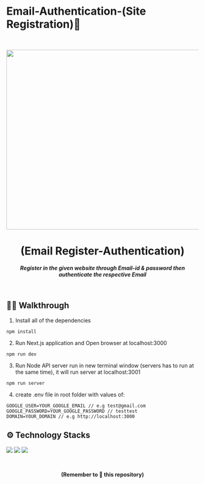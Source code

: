 # Email-Authentication-(Site Registration)📩
<br>
<p align="center">
  <a >
    <img src="https://www.benchmarkemail.com/wp-content/uploads/2019/12/Email-Authentication-An-Email-Marketing-Guide.png" width="900" height="470" >
  </a>

  <h1 align="center"><b>(Email Register-Authentication)</b></h1>

  <p align="center">
    <i><b> Register in the given website through Email-id & password then authenticate the respective Email </b></i> 
    <br />
  </p>
</p>
<br>

## 👋🏻 Walkthrough

1. Install all of the dependencies
 
```
npm install
```

2. Run Next.js application and Open browser at localhost:3000
  
```
npm run dev
```

3. Run Node API server run in new terminal window (servers has to run at the same time), it will run server at localhost:3001

```
npm run server
```

4. create .env file in root folder with values of:
```
GOOGLE_USER=YOUR_GOOGLE_EMAIL // e.g test@gmail.com
GOOGLE_PASSWORD=YOUR_GOOGLE_PASSWORD // testtest
DOMAIN=YOUR_DOMAIN // e.g http://localhost:3000

```
 
## ⚙ Technology Stacks


  <img src="https://img.shields.io/badge/javascript%20-%23092E20.svg?&style=for-the-badge&logo=javascript&logoColor=yellow"/>   <img src="https://img.shields.io/badge/Reactjs-%231572B6.svg?&style=for-the-badge&logo=react&logoColor=white"/>   <img src="https://img.shields.io/badge/nodejs%20-%234f0599.svg?&style=for-the-badge&logo=node.js&logoColor=white"/>   
  
<br>
  
  
<div class="footer">
  <p align="center"><b>(Remember to 🌟 this repository)</b> </p>
</div>


